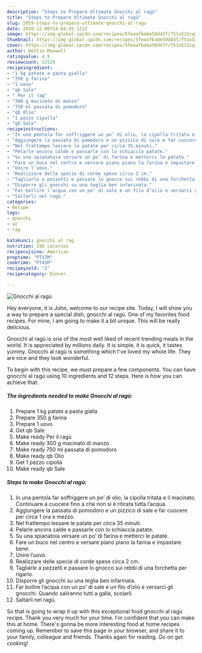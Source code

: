 ```yaml
---
description: "Steps to Prepare Ultimate Gnocchi al ragù"
title: "Steps to Prepare Ultimate Gnocchi al ragù"
slug: 2019-steps-to-prepare-ultimate-gnocchi-al-ragu
date: 2020-12-06T14:04:45.121Z
image: https://img-global.cpcdn.com/recipes/5feaafbabe50d43f/751x532cq70/gnocchi-al-ragu-recipe-main-photo.jpg
thumbnail: https://img-global.cpcdn.com/recipes/5feaafbabe50d43f/751x532cq70/gnocchi-al-ragu-recipe-main-photo.jpg
cover: https://img-global.cpcdn.com/recipes/5feaafbabe50d43f/751x532cq70/gnocchi-al-ragu-recipe-main-photo.jpg
author: Hettie Maxwell
ratingvalue: 4.5
reviewcount: 12529
recipeingredient:
- "1 kg patate a pasta gialla"
- "350 g farina"
- "1 uovo"
- "qb Sale"
- " Per il rag"
- "300 g macinato di manzo"
- "750 ml passata di pomodoro"
- "qb Olio"
- "1 pezzo cipolla"
- "qb Sale"
recipeinstructions:
- "In una pentola far soffriggere un po’ di olio, la cipolla tritata e il macinato. Continuare a cuocere fino a che non si è ritirata tutta l’acqua."
- "Aggiungere la passata di pomodoro e un pizzico di sale e far cuocere per circa 1 ora e mezzo."
- "Nel frattempo lessare le patate per circa 35 minuti."
- "Pelarle ancora calde e passarle con lo schiaccia patate."
- "Su una spianatoia versare un po’ di farina e metterci le patate."
- "Fare un buco nel centro e versare piano piano la farina e impastare bene."
- "Unire l’uovo."
- "Realizzare delle specie di corde spese circa 2 cm."
- "Tagliarle a pezzetti e passare lo gnocco sui rebbi di una forchetta per rigarlo."
- "Disporre gli gnocchi su una teglia ben infarinata."
- "Far bollire l’acqua con un po’ di sale e un filo d’olio e versarci gli gnocchi. Quando saliranno tutti a galla, scolarli."
- "Saltarli nel ragù."
categories:
- Recipe
tags:
- gnocchi
- al
- rag

katakunci: gnocchi al rag 
nutrition: 196 calories
recipecuisine: American
preptime: "PT17M"
cooktime: "PT45M"
recipeyield: "2"
recipecategory: Dinner

---
```



![Gnocchi al ragù](https://img-global.cpcdn.com/recipes/5feaafbabe50d43f/751x532cq70/gnocchi-al-ragu-recipe-main-photo.jpg)

Hey everyone, it is John, welcome to our recipe site. Today, I will show you a way to prepare a special dish, gnocchi al ragù. One of my favorites food recipes. For mine, I am going to make it a bit unique. This will be really delicious.



Gnocchi al ragù is one of the most well liked of recent trending meals in the world. It is appreciated by millions daily. It is simple, it is quick, it tastes yummy. Gnocchi al ragù is something which I've loved my whole life. They are nice and they look wonderful.


To begin with this recipe, we must prepare a few components. You can have gnocchi al ragù using 10 ingredients and 12 steps. Here is how you can achieve that.

<!--inarticleads1-->

##### The ingredients needed to make Gnocchi al ragù:

1. Prepare 1 kg patate a pasta gialla
1. Prepare 350 g farina
1. Prepare 1 uovo
1. Get qb Sale
1. Make ready  Per il ragù
1. Make ready 300 g macinato di manzo
1. Make ready 750 ml passata di pomodoro
1. Make ready qb Olio
1. Get 1 pezzo cipolla
1. Make ready qb Sale




<!--inarticleads2-->

##### Steps to make Gnocchi al ragù:

1. In una pentola far soffriggere un po’ di olio, la cipolla tritata e il macinato. Continuare a cuocere fino a che non si è ritirata tutta l’acqua.
1. Aggiungere la passata di pomodoro e un pizzico di sale e far cuocere per circa 1 ora e mezzo.
1. Nel frattempo lessare le patate per circa 35 minuti.
1. Pelarle ancora calde e passarle con lo schiaccia patate.
1. Su una spianatoia versare un po’ di farina e metterci le patate.
1. Fare un buco nel centro e versare piano piano la farina e impastare bene.
1. Unire l’uovo.
1. Realizzare delle specie di corde spese circa 2 cm.
1. Tagliarle a pezzetti e passare lo gnocco sui rebbi di una forchetta per rigarlo.
1. Disporre gli gnocchi su una teglia ben infarinata.
1. Far bollire l’acqua con un po’ di sale e un filo d’olio e versarci gli gnocchi. Quando saliranno tutti a galla, scolarli.
1. Saltarli nel ragù.




So that is going to wrap it up with this exceptional food gnocchi al ragù recipe. Thank you very much for your time. I'm confident that you can make this at home. There's gonna be more interesting food at home recipes coming up. Remember to save this page in your browser, and share it to your family, colleague and friends. Thanks again for reading. Go on get cooking!
